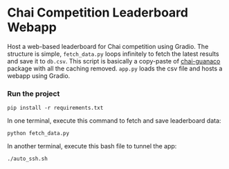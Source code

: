 # Chai Competition Leaderboard Webapp

Host a web-based leaderboard for Chai competition using Gradio. The structure is simple, `fetch_data.py` loops infinitely to fetch the latest results and save it to `db.csv`. This script is basically a copy-paste of [chai-guanaco](https://github.com/chai-research/chai-guanaco/) package with all the caching removed. `app.py` loads the csv file and hosts a webapp using Gradio.

### Run the project
```commandline
pip install -r requirements.txt
```
In one terminal, execute this command to fetch and save leaderboard data:
```commandline
python fetch_data.py
```
In another terminal, execute this bash file to tunnel the app:
```
./auto_ssh.sh
```